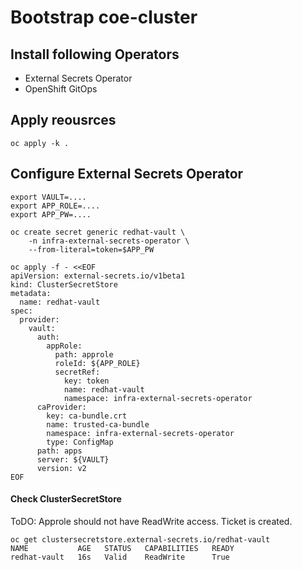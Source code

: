 # Bootstrap coe-cluster


## Install following Operators

 * External Secrets Operator
 * OpenShift GitOps

## Apply reousrces

```
oc apply -k .
```

## Configure External Secrets Operator

```
export VAULT=....
export APP_ROLE=....
export APP_PW=....

oc create secret generic redhat-vault \
    -n infra-external-secrets-operator \
    --from-literal=token=$APP_PW

oc apply -f - <<EOF
apiVersion: external-secrets.io/v1beta1
kind: ClusterSecretStore
metadata:
  name: redhat-vault
spec:
  provider:
    vault:
      auth:
        appRole:
          path: approle
          roleId: ${APP_ROLE}
          secretRef:
            key: token
            name: redhat-vault
            namespace: infra-external-secrets-operator
      caProvider:
        key: ca-bundle.crt
        name: trusted-ca-bundle
        namespace: infra-external-secrets-operator
        type: ConfigMap
      path: apps
      server: ${VAULT}
      version: v2
EOF

```


#### Check ClusterSecretStore

ToDO: Approle should not have ReadWrite access. Ticket is created.

```
oc get clustersecretstore.external-secrets.io/redhat-vault
NAME           AGE   STATUS   CAPABILITIES   READY
redhat-vault   16s   Valid    ReadWrite      True
```
